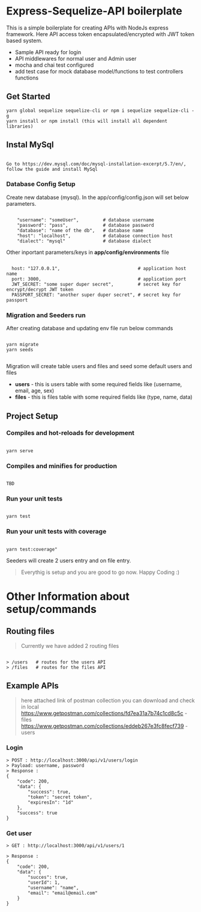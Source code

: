 # Express-Sequelize-API boilerplate

This is a simple boilerplate for creating APIs with NodeJs express framework.
Here API access token encapsulated/encrypted with JWT token based system.

- Sample API ready for login
- API middlewares for normal user and Admin user
- mocha and chai test configured
- add test case for mock database model/functions to test controllers functions

## Get Started

```
yarn global sequelize sequelize-cli or npm i sequelize sequelize-cli -g
yarn install or npm install (this will install all dependent libraries)

```

## Instal MySql

```

Go to https://dev.mysql.com/doc/mysql-installation-excerpt/5.7/en/, follow the guide and install MySql

```

### Database Config Setup

Create new database (mysql). In the app/config/config.json will set below parameters.

```

    "username": "someUser",         # database username
    "password": "pass",             # database password
    "database": "name of the db",   # database name
    "host": "localhost",            # database connection host
    "dialect": "mysql"              # database dialect

```

Other inportant parameters/keys in **app/config/environments** file

```

  host: "127.0.0.1",                             # application host name
  port: 3000,                                    # application port
  JWT_SECRET: "some super duper secret",         # secret key for encrypt/decrypt JWT token
  PASSPORT_SECRET: "another super duper secret", # secret key for passport

```

### Migration and Seeders run

After creating database and updating env file run below commands

```

yarn migrate
yarn seeds


```

Migration will create table users and files and seed some default users and files

- **users** - this is users table with some required fields like (username, email, age, sex)
- **files** - this is files table with some required fields like (type, name, data)

## Project Setup

### Compiles and hot-reloads for development

```

yarn serve

```

### Compiles and minifies for production

```

TBD

```

### Run your unit tests

```

yarn test

```

### Run your unit tests with coverage

```

yarn test:coverage"

```

Seeders will create 2 users entry and on file entry.

> Everythig is setup and you are good to go now. Happy Coding :)

# Other Information about setup/commands

## Routing files

> Currently we have added 2 routing files

```

> /users   # routes for the users API
> /files   # routes for the files API

```

## Example APIs

> here attached link of postman collection you can download and check in local
> https://www.getpostman.com/collections/fd7ea31a7b74c1cd8c5c - files
> https://www.getpostman.com/collections/eddeb267e3fc8fecf739 - users

### Login

```
> POST : http://localhost:3000/api/v1/users/login
> Payload: username, password
> Response :
{
    "code": 200,
    "data": {
        "success": true,
        "token": "secret token",
        "expiresIn": "1d"
    },
    "success": true
}
```

### Get user

```
> GET : http://localhost:3000/api/v1/users/1

> Response :
{
    "code": 200,
    "data": {
        "succes": true,
        "userId": 1,
        "username": "name",
        "email": "email@email.com"
    }
}
```
